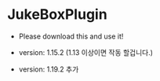 # JukeBoxPlugin
 
 - Please download this and use it!

- version: 1.15.2 (1.13 이상이면 작동 할겁니다.) 
- version: 1.19.2 추가
